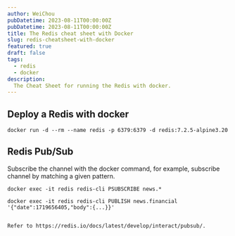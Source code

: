 ```yaml
---
author: WeiChou
pubDatetime: 2023-08-11T00:00:00Z
pubDatetime: 2023-08-11T00:00:00Z
title: The Redis cheat sheet with Docker
slug: redis-cheatsheet-with-docker
featured: true
draft: false
tags:
  - redis
  - docker
description:
  The Cheat Sheet for running the Redis with docker.
---
```



## Deploy a Redis with docker
```
docker run -d --rm --name redis -p 6379:6379 -d redis:7.2.5-alpine3.20
```

## Redis Pub/Sub
Subscribe the channel with the docker command, for example, subscribe channel by matching a given pattern.
```
docker exec -it redis redis-cli PSUBSCRIBE news.*
```

```
docker exec -it redis redis-cli PUBLISH news.financial '{"date":1719656405,"body":{...}}'


Refer to https://redis.io/docs/latest/develop/interact/pubsub/.